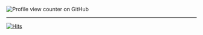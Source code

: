 ![Profile view counter on GitHub](https://komarev.com/ghpvc/?username=tyronnosaurus)

------------------------

 [![Hits](https://u8views.com/api/v1/github/profiles/63663261/views/day-week-month-total-count.svg)](https://u8views.com/github/tyronnosaurus) 